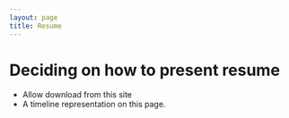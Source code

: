 ```yaml
---
layout: page
title: Resume
---
```


# Deciding on how to present resume

* Allow download from this site
* A timeline representation on this page.
